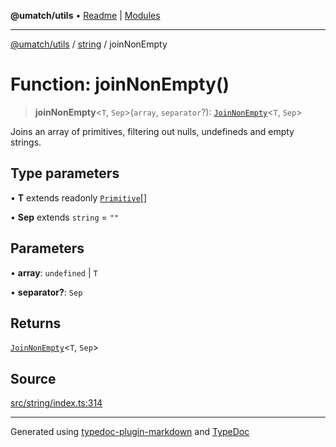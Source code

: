 **@umatch/utils** • [Readme](../../index.md) \| [Modules](../../modules.md)

***

[@umatch/utils](../../modules.md) / [string](../index.md) / joinNonEmpty

# Function: joinNonEmpty()

> **joinNonEmpty**\<`T`, `Sep`\>(`array`, `separator`?): [`JoinNonEmpty`](../type-aliases/JoinNonEmpty.md)\<`T`, `Sep`\>

Joins an array of primitives, filtering out nulls, undefineds and empty strings.

## Type parameters

• **T** extends readonly [`Primitive`](../../index/type-aliases/Primitive.md)[]

• **Sep** extends `string` = `""`

## Parameters

• **array**: `undefined` \| `T`

• **separator?**: `Sep`

## Returns

[`JoinNonEmpty`](../type-aliases/JoinNonEmpty.md)\<`T`, `Sep`\>

## Source

[src/string/index.ts:314](https://github.com/umatch-oficial/utils/blob/1813ff9/src/string/index.ts#L314)

***

Generated using [typedoc-plugin-markdown](https://www.npmjs.com/package/typedoc-plugin-markdown) and [TypeDoc](https://typedoc.org/)
